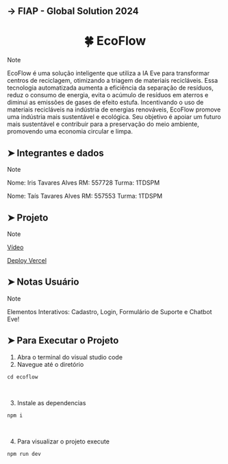 <h2>→ FIAP - Global Solution 2024</h2>

<h1 align="center">
  🍀 EcoFlow
</h1> 

> [!NOTE]
> EcoFlow é uma solução inteligente que utiliza a IA Eve para transformar centros de reciclagem, otimizando a triagem
> de materiais recicláveis. Essa tecnologia automatizada aumenta a eficiência da separação de resíduos, reduz o
> consumo de energia, evita o acúmulo de resíduos em aterros e diminui as emissões de gases
> de efeito estufa. Incentivando o uso de materiais recicláveis na indústria de energias renováveis, EcoFlow promove uma
> indústria mais sustentável e ecológica. Seu objetivo é apoiar um futuro mais sustentável e contribuir para a preservação
> do meio ambiente, promovendo uma economia circular e limpa.


## ➤ Integrantes e dados
> [!NOTE]
> Nome: Iris Tavares Alves
> RM: 557728 Turma: 1TDSPM
> 
> 
> Nome: Taís Tavares Alves
> RM: 557553 Turma: 1TDSPM

## ➤ Projeto
> [!NOTE]
> 
> <a href="#">Vídeo</a>
>
> <a href="#">Deploy Vercel</a>

## ➤ Notas Usuário
> [!NOTE]
> Elementos Interativos: Cadastro, Login, Formulário de Suporte e Chatbot Eve!

## ➤ Para Executar o Projeto
1. Abra o terminal do visual studio code <br/>
2. Navegue até o diretório <br/>
```
cd ecoflow
```
<br/>

3. Instale as dependencias <br/>
```
npm i
```
<br/>

4. Para visualizar o projeto execute <br/>
```
npm run dev
```
<br/>
